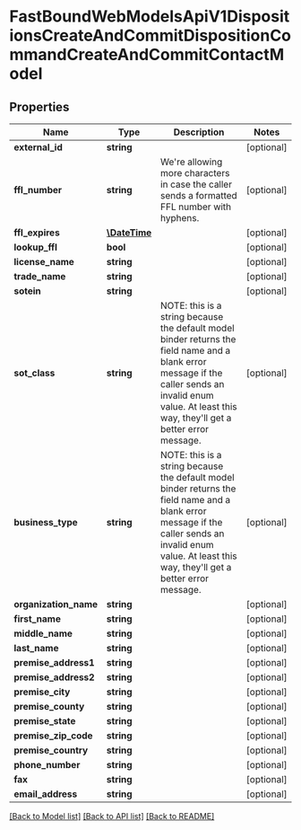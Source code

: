 # FastBoundWebModelsApiV1DispositionsCreateAndCommitDispositionCommandCreateAndCommitContactModel

## Properties
Name | Type | Description | Notes
------------ | ------------- | ------------- | -------------
**external_id** | **string** |  | [optional] 
**ffl_number** | **string** | We&#x27;re allowing more characters in case the caller sends a formatted FFL number with hyphens. | [optional] 
**ffl_expires** | [**\DateTime**](\DateTime.md) |  | [optional] 
**lookup_ffl** | **bool** |  | [optional] 
**license_name** | **string** |  | [optional] 
**trade_name** | **string** |  | [optional] 
**sotein** | **string** |  | [optional] 
**sot_class** | **string** | NOTE: this is a string because the default model binder returns the field name and a blank error message  if the caller sends an invalid enum value. At least this way, they&#x27;ll get a better error message. | [optional] 
**business_type** | **string** | NOTE: this is a string because the default model binder returns the field name and a blank error message  if the caller sends an invalid enum value. At least this way, they&#x27;ll get a better error message. | [optional] 
**organization_name** | **string** |  | [optional] 
**first_name** | **string** |  | [optional] 
**middle_name** | **string** |  | [optional] 
**last_name** | **string** |  | [optional] 
**premise_address1** | **string** |  | [optional] 
**premise_address2** | **string** |  | [optional] 
**premise_city** | **string** |  | [optional] 
**premise_county** | **string** |  | [optional] 
**premise_state** | **string** |  | [optional] 
**premise_zip_code** | **string** |  | [optional] 
**premise_country** | **string** |  | [optional] 
**phone_number** | **string** |  | [optional] 
**fax** | **string** |  | [optional] 
**email_address** | **string** |  | [optional] 

[[Back to Model list]](../../README.md#documentation-for-models) [[Back to API list]](../../README.md#documentation-for-api-endpoints) [[Back to README]](../../README.md)

